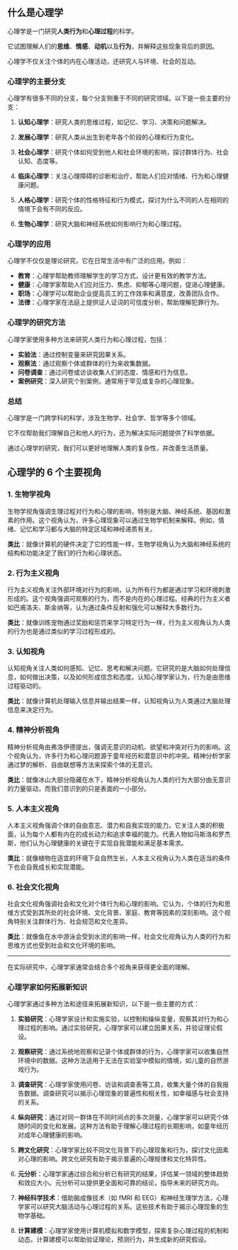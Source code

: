 ## 什么是心理学

心理学是一门研究**人类行为**和**心理过程**的科学。

它试图理解人们的**思维**、**情感**、**动机**以及**行为**，并解释这些现象背后的原因。

心理学不仅关注个体的内在心理活动，还研究人与环境、社会的互动。

### 心理学的主要分支

心理学有很多不同的分支，每个分支侧重于不同的研究领域。以下是一些主要的分支：

1. **认知心理学**：研究人类的思维过程，如记忆、学习、决策和问题解决。
2. **发展心理学**：研究人类从出生到老年各个阶段的心理和行为变化。

3. **社会心理学**：研究个体如何受到他人和社会环境的影响，探讨群体行为、社会认知、态度等。

4. **临床心理学**：关注心理障碍的诊断和治疗，帮助人们应对情绪、行为和心理健康问题。

5. **人格心理学**：研究个体的性格特征和行为模式，探讨为什么不同的人在相同的情境下会有不同的反应。

6. **生物心理学**：研究大脑和神经系统如何影响行为和心理过程。

### 心理学的应用

心理学不仅仅是理论研究，它在日常生活中有广泛的应用。例如：

- **教育**：心理学帮助教师理解学生的学习方式，设计更有效的教学方法。
- **健康**：心理学家帮助人们应对压力、焦虑、抑郁等心理问题，促进心理健康。
- **职场**：心理学可以帮助企业提高员工的工作效率和满意度，改善团队合作。
- **法律**：心理学家在法庭上提供证人证词的可信度分析，帮助理解犯罪行为。

### 心理学的研究方法

心理学家使用多种方法来研究人类行为和心理过程，包括：

- **实验法**：通过控制变量来研究因果关系。
- **观察法**：通过观察个体或群体的行为来收集数据。
- **问卷调查**：通过问卷或访谈收集人们的态度、情感和行为信息。
- **案例研究**：深入研究个别案例，通常用于罕见或复杂的心理现象。

### 总结

心理学是一门跨学科的科学，涉及生物学、社会学、哲学等多个领域。

它不仅帮助我们理解自己和他人的行为，还为解决实际问题提供了科学依据。

通过心理学的研究，我们可以更好地理解人类的复杂性，并改善生活质量。

## 心理学的 6 个主要视角

### 1. **生物学视角**

生物学视角强调生理过程对行为和心理的影响，特别是大脑、神经系统、基因和激素的作用。这个视角认为，许多心理现象可以通过生物学机制来解释。例如，情绪、记忆和学习都与大脑的特定区域和神经递质有关。

**类比**：就像计算机的硬件决定了它的性能一样，生物学视角认为大脑和神经系统的结构和功能决定了我们的行为和心理状态。

### 2. **行为主义视角**

行为主义视角关注外部环境对行为的影响，认为所有行为都是通过学习和环境刺激形成的。这个视角强调可观察的行为，而不是内在的心理过程。经典的行为主义者如巴甫洛夫、斯金纳等，认为通过条件反射和强化可以解释大多数行为。

**类比**：就像训练宠物通过奖励和惩罚来学习特定行为一样，行为主义视角认为人类的行为也是通过类似的学习过程形成的。

### 3. **认知视角**

认知视角关注人类如何感知、记忆、思考和解决问题。它研究的是大脑如何处理信息，如何做出决策，以及如何形成信念和态度。认知心理学家认为，行为是由思维过程驱动的。

**类比**：就像计算机处理输入信息并输出结果一样，认知视角认为人类通过大脑处理信息来决定行为。

### 4. **精神分析视角**

精神分析视角由弗洛伊德提出，强调无意识的动机、欲望和冲突对行为的影响。这个视角认为，许多行为和心理问题源于童年经历和潜意识中的冲突。精神分析学家通过梦的解析、自由联想等方法来探索个体的无意识。

**类比**：就像冰山大部分隐藏在水下，精神分析视角认为人类的行为大部分由无意识的力量驱动，而我们意识到的只是表面的一小部分。

### 5. **人本主义视角**

人本主义视角强调个体的自由意志、潜力和自我实现的能力。它关注人类的积极面，认为每个人都有内在的成长动力和追求幸福的能力。代表人物如马斯洛和罗杰斯，他们认为心理健康的关键在于实现自我潜能和满足基本需求。

**类比**：就像植物在适宜的环境下会自然生长，人本主义视角认为人类在适当的条件下也会自我成长和实现潜能。

### 6. **社会文化视角**

社会文化视角强调社会和文化对个体行为和心理的影响。它认为，个体的行为和思维方式受到其所处的社会环境、文化背景、家庭、教育等因素的深刻影响。这个视角特别关注群体行为、社会规范和文化差异。

**类比**：就像鱼在水中游泳会受到水流的影响一样，社会文化视角认为人类的行为和思维方式也受到社会和文化环境的影响。

---

在实际研究中，心理学家通常会结合多个视角来获得更全面的理解。

### 心理学家如何拓展新知识

心理学家通过多种方法和途径来拓展新知识，以下是一些主要的方式：

1. **实验研究**：心理学家设计和实施实验，以控制和操纵变量，观察其对行为和心理过程的影响。通过实验研究，心理学家可以建立因果关系，并验证理论假设。

2. **观察研究**：通过系统地观察和记录个体或群体的行为，心理学家可以收集自然环境中的数据。这种方法适用于无法在实验室中模拟的情境，如儿童的自然游戏行为。

3. **调查研究**：心理学家使用问卷、访谈和调查表等工具，收集大量个体的自我报告数据。调查研究可以揭示心理现象的普遍性和相关性，如幸福感与社会支持的关系。

4. **纵向研究**：通过对同一群体在不同时间点的多次测量，心理学家可以研究个体随时间的变化和发展。这种方法有助于理解心理过程的长期影响，如童年经历对成年心理健康的影响。

5. **跨文化研究**：心理学家比较不同文化背景下的心理现象和行为，探讨文化因素对心理的影响。跨文化研究有助于揭示普遍的心理规律和文化特异性。

6. **元分析**：心理学家通过综合和分析已有研究的结果，评估某一领域的整体趋势和效应大小。元分析可以提供更全面和可靠的结论，指导未来的研究方向。

7. **神经科学技术**：借助脑成像技术（如 fMRI 和 EEG）和神经生理学方法，心理学家可以研究大脑活动与心理过程的关系。这些技术有助于揭示心理现象的生物学基础。

8. **计算建模**：心理学家使用计算机模拟和数学模型，探索复杂心理过程的机制和动态。计算建模可以帮助验证理论，预测行为，并生成新的研究假设。
